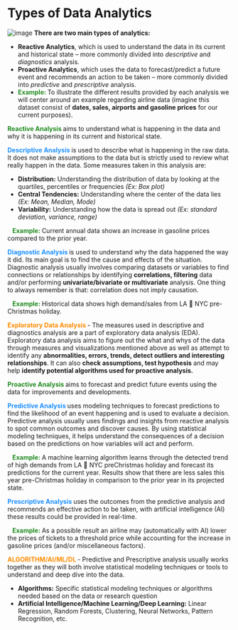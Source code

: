 # Types of Data Analytics
![image](https://github.com/heiditm/heiditm.github.io/assets/56846204/8b252ebf-79de-4295-91f3-cfa1665d5ccc)
**There are two main types of analytics:** 
  -  **Reactive Analytics**, which is used to understand the data in its current and historical state – more commonly divided into *descriptive* and *diagnostics* analysis.
  -  **Proactive Analytics**, which uses the data to forecast/predict a future event and recommends an action to be taken – more commonly divided into *predictive* and *prescriptive* analysis.
  -  <b code style="color: forestgreen"> Example: </b> To illustrate the different results provided by each analysis we will center around an example regarding airline data (imagine this dataset consist of **dates, sales, airports and gasoline prices** for our current purposes).

<b code style="color: forestgreen"> Reactive Analysis </b> aims to understand what is happening in the data and why it is happening in its current and historical state.  

<b code style="color : dodgerblue "> Descriptive Analysis </b> is used to describe what is happening in the raw data. It does not make assumptions to the data but is strictly used to review what really happen in the data. Some measures taken in this analysis are: 
- **Distribution:** Understanding the distribution of data by looking at the quartiles, percentiles or frequencies *(Ex: Box plot)*
- **Central Tendencies:** Understanding where the center of the data lies *(Ex: Mean, Median, Mode)*
- **Variability:** Understanding how the data is spread out *(Ex: standard deviation, variance, range)*

&ensp; <b code style="color : forestgreen"> Example: </b> Current annual data shows an increase in gasoline prices compared to the prior year. 

<b code style="color : dodgerblue "> Diagnostic Analysis </b> is used to understand why the data happened the way it did. Its main goal is to find the cause and effects of the situation. Diagnostic analysis usually involves comparing datasets or variables to find connections or relationships by identifying **correlations, filtering** data and/or performing **univariate/bivariate or multivariate** analysis.  One thing to always remember is that: correlation does not imply causation. 

&ensp; <b code style="color : forestgreen"> Example: </b>  Historical data shows high demand/sales from LA  NYC pre-Christmas holiday. 

<b code style="color : darkorange"> Exploratory Data Analysis </b> - The measures used in descriptive and diagnostics analysis are a part of exploratory data analysis (EDA). Exploratory data analysis aims to figure out the what and whys of the data through measures and visualizations mentioned above as well as attempt to identify any **abnormalities, errors, trends, detect outliers and interesting relationships**. It can also **check assumptions, test hypothesis** and may help **identify potential algorithms used for proactive analysis.**  

<b code style="color: forestgreen"> Proactive Analysis </b></code> aims to forecast and predict future events using the data for improvements and developments. 

<b code style="color : dodgerblue "> Predictive Analysis </b>  uses modeling techniques to forecast predictions to find the likelihood of an event happening and is used to evaluate a decision. Predictive analysis usually uses findings and insights from reactive analysis to spot common outcomes and discover causes. By using statistical modeling techniques, it helps understand the consequences of a decision based on the predictions on how variables will act and perform. 

&ensp; <b code style="color : forestgreen"> Example: </b>  A machine learning algorithm learns through the detected trend of high demands from LA  NYC preChristmas holiday and forecast its predictions for the current year. Results show that there are less sales this year pre-Christmas holiday in comparison to the prior year in its projected state. 

<b code style="color : dodgerblue ">  Prescriptive Analysis </b> uses the outcomes from the predictive analysis and recommends an effective action to be taken, with artificial intelligence (AI) these results could be provided in real-time.  

&ensp; <b code style="color : forestgreen">Example: </b>  As a possible result an airline may (automatically with AI) lower the prices of tickets to a threshold price while accounting for the increase in gasoline prices (and/or miscellaneous factors). 

<b code style="color : darkorange"> ALGORITHM/AI/ML/DL </b> - Predictive and Prescriptive analysis usually works together as they will both involve statistical modeling techniques or tools to understand and deep dive into the data.  
- **Algorithms:** Specific statistical modeling techniques or algorithms needed based on the data or research question
- **Artificial Intelligence/Machine Learning/Deep Learning:** Linear Regression, Random Forests, Clustering, Neural Networks, Pattern Recognition, etc. 
